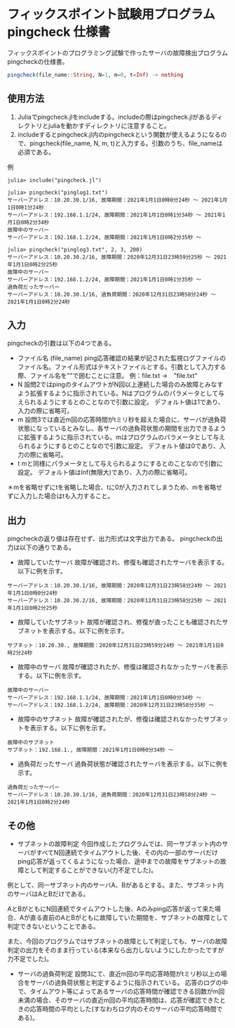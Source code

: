 # フィックスポイント試験用プログラム　pingcheck 仕様書

フィックスポイントのプログラミング試験で作ったサーバの故障検出プログラムpingcheckの仕様書。

```julia
pingcheck(file_name::String, N=1, m=0, t=Inf) -> nothing
```

## 使用方法
1. Juliaでpingcheck.jlをincludeする。includeの際はpingcheck.jlがあるディレクトリとjuliaを動かすディレクトリに注意すること。
2. includeするとpingcheck.jl内のpingcheckという関数が使えるようになるので、pingcheck(file_name, N, m, t)と入力する。引数のうち、file_nameは必須である。

例
```
julia> include("pingcheck.jl")

julia> pingcheck("pinglog1.txt")
サーバーアドレス：10.20.30.1/16, 故障期間：2021年1月1日0時0分24秒 ～ 2021年1月1日0時1分24秒
サーバーアドレス：192.168.1.1/24, 故障期間：2021年1月1日0時1分34秒 ～ 2021年1月1日0時2分34秒
故障中のサーバー
サーバーアドレス：192.168.1.2/24, 故障期間：2021年1月1日0時2分35秒 ～

julia> pingcheck("pinglog3.txt", 2, 3, 200)
サーバーアドレス：10.20.30.2/16, 故障期間：2020年12月31日23時59分25秒 ～ 2021年1月1日0時2分25秒
故障中のサーバー
サーバーアドレス：192.168.1.2/24, 故障期間：2021年1月1日0時1分35秒 ～
過負荷だったサーバー
サーバーアドレス：10.20.30.1/16, 過負荷期間：2020年12月31日23時58分24秒 ～ 2021年1月1日0時2分24秒
```

## 入力
pingcheckの引数は以下の4つである。

* ファイル名 (file_name)
ping応答確認の結果が記された監視ログファイルのファイル名。ファイル形式はテキストファイルとする。引数として入力する際、ファイル名を""で囲むことに注意。
例：file.txt →　"file.txt"
* N
設問2ではpingのタイムアウトがN回以上連続した場合のみ故障とみなすよう拡張するように指示されている。Nはプログラムのパラメータとして与えられるようにするとのことなので引数に設定。
デフォルト値は1であり、入力の際に省略可。
* m
設問3では直近m回の応答時間がtミリ秒を超えた場合に、サーバが過負荷状態になっているとみなし、各サーバの過負荷状態の期間を出力できるように拡張するように指示されている。mはプログラムのパラメータとして与えられるようにするとのことなので引数に設定。
デフォルト値は0であり、入力の際に省略可。
* t
mと同様にパラメータとして与えられるようにするとのことなので引数に設定。
デフォルト値はInf(無限大)であり、入力の際に省略可。

＊mを省略せずにtを省略した場合、tに0が入力されてしまうため、mを省略せずに入力した場合はtも入力すること。

## 出力
pingcheckの返り値は存在せず、出力形式は文字出力である。
pingcheckの出力は以下の通りである。

* 故障していたサーバ
故障が確認され、修復も確認されたサーバを表示する。以下に例を示す。
```
サーバーアドレス：10.20.30.1/16, 故障期間：2020年12月31日23時58分24秒 ～ 2021年1月1日0時0分24秒
サーバーアドレス：10.20.30.2/16, 故障期間：2020年12月31日23時58分25秒 ～ 2021年1月1日0時2分25秒
```

* 故障していたサブネット
故障が確認され、修復が直ったことも確認されたサブネットを表示する。以下に例を示す。
```
サブネット：10.20.30., 故障期間：2020年12月31日23時59分24秒 ～ 2021年1月1日0時2分24秒
```

* 故障中のサーバ
故障が確認されたが、修復は確認されなかったサーバを表示する。以下に例を示す。
```
故障中のサーバー
サーバーアドレス：192.168.1.1/24, 故障期間：2021年1月1日0時0分34秒 ～
サーバーアドレス：192.168.1.2/24, 故障期間：2020年12月31日23時58分35秒 ～
```

* 故障中のサブネット
故障が確認されたが、修復は確認されなかったサブネットを表示する。以下に例を示す。
```
故障中のサブネット
サブネット：192.168.1., 故障期間：2021年1月1日0時0分34秒 ～
```

* 過負荷だったサーバ
過負荷状態が確認されたサーバを表示する。以下に例を示す。
```
過負荷だったサーバー
サーバーアドレス：10.20.30.1/16, 過負荷期間：2020年12月31日23時58分24秒 ～ 2021年1月1日0時2分24秒
```

## その他
* サブネットの故障判定
今回作成したプログラムでは、同一サブネット内のサーバがすべてN回連続でタイムアウトした後、その内の一部のサーバだけping応答が返ってくるようになった場合、途中までの故障をサブネットの故障として判定することができない(力不足でした)。

例として、同一サブネット内のサーバA、Bがあるとする。また、サブネット内のサーバはAとBだけである。

AとBがともにN回連続でタイムアウトした後、Aのみping応答が返って来た場合、Aが直る直前のAとBがともに故障していた期間を、サブネットの故障として判定できないということである。

また、今回のプログラムではサブネットの故障として判定しても、サーバの故障判定の出力をそのまま行っている(本来なら出力しないようにしたかったですが力不足でした)。

* サーバの過負荷判定
設問3にて、直近m回の平均応答時間がtミリ秒以上の場合をサーバの過負荷状態と判定するように指示されている。
応答のログの中で、タイムアウト等によってあるサーバの応答時間が確認できる回数がm回未満の場合、そのサーバの直近m回の平均応答時間は、応答が確認できたときの応答時間の平均とした(すなわちログ内のそのサーバの平均応答時間である)。
